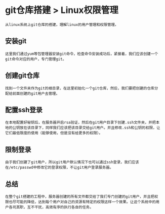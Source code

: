 # git仓库搭建 > Linux权限管理
    从linux系统上git仓库的搭建，理解linux的用户管理和权限管理。
## 安装git
    这里我们通过yum等包管理器安装git命令，检查命令安装成功后，紧接着，我们应该创建一个git命令对应的用户，专门管理git。
## 创建git仓库
    找到一个文件夹作为git的根目录，在这里初始化一个git仓库，然后，我们要把创建的仓库分配给前面创建的git用户去管理。
## 配置ssh登录
    在本地配置好秘钥后，在服务器开启rsa验证，然后在git用户目录下创建.ssh文件夹，并把本地的公钥放在该目录下，同样我们应该把该目录交给git用户。并且修改.ssh和公钥的权限，让它们最低限度的使用（能够使用，但是没有给更多的权限）。
## 限制登录
    由于我们创建了git用户，所以git用户默认情况下也可以通过ssh登录，我们应该在/etc/passwd中修改它的登录权限，不让git用户登录服务器。
## 总结
    在整个git搭建的工程中，服务器创建的所有文件都交给了我们专门创建的git用户，并且把权限也尽可能的降低，达到每个用户对自己的资源有特定的权限这样一个效果。让这个系统中的用户各司其职，互不干扰，高效有序的执行各自的任务。
